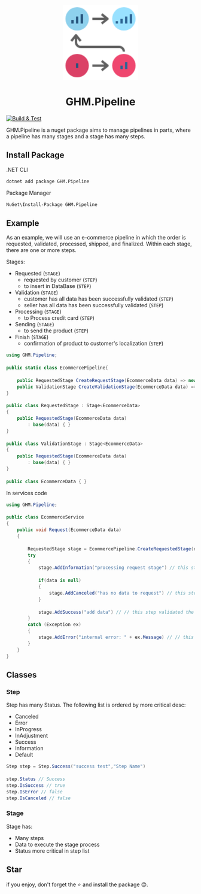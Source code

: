 <p align="center">
<img src="logo.png" alt="logo" width="200px"/>
</p>

<h1 align="center"> GHM.Pipeline </h1>

[![Build & Test](https://github.com/GustavoM96/GHM.Pipeline/actions/workflows/build.yml/badge.svg)](https://github.com/GustavoM96/GHM.Pipeline/actions/workflows/build.yml)

GHM.Pipeline is a nuget package aims to manage pipelines in parts, where a pipeline has many stages and a stage has many steps.

## Install Package

.NET CLI

```sh
dotnet add package GHM.Pipeline
```

Package Manager

```sh
NuGet\Install-Package GHM.Pipeline
```

## Example

As an example, we will use an e-commerce pipeline in which the order is requested, validated, processed, shipped, and finalized. Within each stage, there are one or more steps.

Stages:

- Requested (`STAGE`)
  - requested by customer (`STEP`)
  - to insert in DataBase (`STEP`)
- Validation (`STAGE`)
  - customer has all data has been successfully validated (`STEP`)
  - seller has all data has been successfully validated (`STEP`)
- Processing (`STAGE`)
  - to Process credit card (`STEP`)
- Sending (`STAGE`)
  - to send the product (`STEP`)
- Finish (`STAGE`)
  - confirmation of product to customer's localization (`STEP`)

```csharp
using GHM.Pipeline;

public static class EcommercePipeline{

    public RequestedStage CreateRequestStage(EcommerceData data) => new(data);
    public ValidationStage CreateValidationStage(EcommerceData data) => new(data)
}

public class RequestedStage : Stage<EcommerceData>
{
    public RequestedStage(EcommerceData data)
        : base(data) { }
}

public class ValidationStage : Stage<EcommerceData>
{
    public RequestedStage(EcommerceData data)
        : base(data) { }
}

public class EcommerceData { }

```

In services code

```csharp
using GHM.Pipeline;

public class EcommerceService
{
    public void Request(EcommerceData data)
    {

        RequestedStage stage = EcommercePipeline.CreateRequestedStage(data);
        try
        {
            stage.AddInformation("processing request stage") // this step is only a information

            if(data is null)
            {
                stage.AddCanceled("has no data to request") // this step canceled the stage
            }

            stage.AddSuccess("add data") // // this step validated the stage
        }
        catch (Exception ex)
        {
            stage.AddError("internal error: " + ex.Message) // // this step create a error to the stage
        }
    }
}
```

## Classes

### Step

Step has many Status. The following list is ordered by more critical desc:

- Canceled
- Error
- InProgress
- InAdjustment
- Success
- Information
- Default

```csharp
Step step = Step.Success("success test","Step Name")

step.Status // Success
step.IsSuccess // true
step.IsError // false
step.IsCanceled // false
```

### Stage

Stage has:

- Many steps
- Data to execute the stage process
- Status more critical in step list

## Star

if you enjoy, don't forget the ⭐ and install the package 😊.
